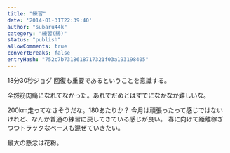 ```yaml
---
title: "練習"
date: '2014-01-31T22:39:40'
author: "subaru44k"
category: "練習(弱)"
status: "publish"
allowComments: true
convertBreaks: false
entryHash: "752c7b7318618717321f03a193198405"
---
```

18分30秒ジョグ
回復も重要であるということを意識する。

全然筋肉痛になれてなかった。あれでだめとはすでになかなか難しいな。

200km走ってなさそうだな。180あたりか？
今月は頑張ったって感じではないけれど、なんか普通の練習に戻してきている感じが良い。
春に向けて距離稼ぎつつトラックなペースも混ぜていきたい。

最大の懸念は花粉。

